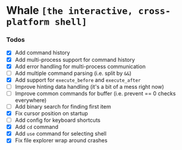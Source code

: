 # Whale `[the interactive, cross-platform shell]`

### Todos

- [x] Add command history
- [x] Add multi-process support for command history
- [x] Add error handling for multi-process communication
- [ ] Add multiple command parsing (i.e. split by `&&`)
- [x] Add support for `execute_before` and `execute_after`
- [ ] Improve hinting data handling (it's a bit of a mess right now)
- [ ] Improve common commands for buffer (i.e. prevent == 0 checks everywhere)
- [ ] Add binary search for finding first item
- [x] Fix cursor position on startup
- [ ] Add config for keyboard shortcuts
- [x] Add `cd` command
- [x] Add `use` command for selecting shell
- [x] Fix file explorer wrap around crashes